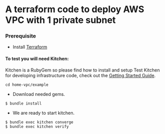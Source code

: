 # A terraform code to deploy AWS VPC with 1 private subnet

### Prerequisite
- Install [Terraform](https://www.terraform.io/)

#### To test you will need Kitchen:

Kitchen is a RubyGem so please find how to install and setup Test Kitchen for developing infrastructure code, check out the [Getting Started Guide](http://kitchen.ci/docs/getting-started/).

```
cd home-vpc/example
```
- Download needed gems.
```
$ bundle install
```
- We are ready to start kitchen.
```
$ bundle exec kitchen converge
$ bundle exec kitchen verify
```